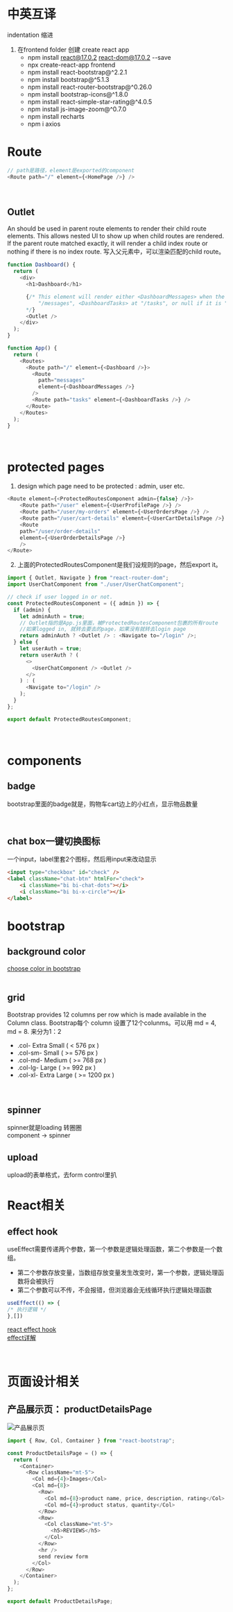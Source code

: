 # 中英互译
indentation 缩进

1. 在frontend folder 创建 create react app
    - npm install react@17.0.2 react-dom@17.0.2 --save
    - npx create-react-app frontend
    - npm install react-bootstrap@^2.2.1
    - npm install bootstrap@^5.1.3
    - npm install react-router-bootstrap@^0.26.0
    - npm install bootstrap-icons@^1.8.0
    <!-- star rating直接在npmjs上搜索react simple star rating -->
    - npm install react-simple-star-rating@^4.0.5
    - npm install js-image-zoom@^0.7.0
    <!-- 直接安装，不要版本信息 -->
    - npm install recharts
    <!-- 用来make api requests -->
    - npm i axios

# Route  
```js
// path是路径，element是exported的component
<Route path="/" element={<HomePage />} />
```
<br>

## Outlet  
An <Outlet> should be used in parent route elements to render their child route elements. This allows nested UI to show up when child routes are rendered. If the parent route matched exactly, it will render a child index route or nothing if there is no index route.
写入父元素中，可以渲染匹配的child route。
```js
function Dashboard() {
  return (
    <div>
      <h1>Dashboard</h1>

      {/* This element will render either <DashboardMessages> when the URL is
          "/messages", <DashboardTasks> at "/tasks", or null if it is "/"
      */}
      <Outlet />
    </div>
  );
}

function App() {
  return (
    <Routes>
      <Route path="/" element={<Dashboard />}>
        <Route
          path="messages"
          element={<DashboardMessages />}
        />
        <Route path="tasks" element={<DashboardTasks />} />
      </Route>
    </Routes>
  );
}
```
<br>


# protected pages
1. design which page need to be protected : admin, user etc.
```js
<Route element={<ProtectedRoutesComponent admin={false} />}>
    <Route path="/user" element={<UserProfilePage />} />
    <Route path="/user/my-orders" element={<UserOrdersPage />} />
    <Route path="/user/cart-details" element={<UserCartDetailsPage />} />
    <Route
    path="/user/order-details"
    element={<UserOrderDetailsPage />}
    />
</Route>
```  
2. 上面的ProtectedRoutesComponent是我们设规则的page，然后export it。
```js
import { Outlet, Navigate } from "react-router-dom";
import UserChatComponent from "./user/UserChatComponent";

// check if user logged in or not. 
const ProtectedRoutesComponent = ({ admin }) => {
  if (admin) {
    let adminAuth = true;
    // Outlet指的是App.js里面，被ProtectedRoutesComponent包裹的所有route
    //如果logged in, 就转去要去的page，如果没有就转去login page
    return adminAuth ? <Outlet /> : <Navigate to="/login" />;
  } else {
    let userAuth = true;
    return userAuth ? (
      <>
        <UserChatComponent /> <Outlet />
      </>
    ) : (
      <Navigate to="/login" />
    );
  }
};

export default ProtectedRoutesComponent;
```
<br>


# components
## badge
bootstrap里面的badge就是，购物车cart边上的小红点，显示物品数量

<br>

## chat box一键切换图标
一个input，label里套2个图标，然后用input来改动显示
```html
<input type="checkbox" id="check" />
<label className="chat-btn" htmlFor="check">
    <i className="bi bi-chat-dots"></i>
    <i className="bi bi-x-circle"></i>
</label>
```


# bootstrap
## background color
[choose color in bootstrap](https://getbootstrap.com/docs/5.2/utilities/background/)  
<br>

## grid  
Bootstrap provides 12 columns per row which is made available in the Column class. 
Bootstrap每个 column 设置了12个colunms。可以用 md = 4, md = 8. 来分为1：2  
 - .col- Extra Small ( < 576 px )  
 - .col-sm- Small ( >= 576 px )  
 - .col-md- Medium ( >= 768 px )  
 - .col-lg- Large ( >= 992 px )  
 - .col-xl- Extra Large ( >= 1200 px )  

<br>

## spinner  
spinner就是loading 转圈圈  
component -> spinner
<br>

## upload  
upload的表单格式，去form control里扒
<br>



# React相关
## effect hook  
useEffect需要传递两个参数，第一个参数是逻辑处理函数，第二个参数是一个数组。
 - 第二个参数存放变量，当数组存放变量发生改变时，第一个参数，逻辑处理函数将会被执行
 - 第二个参数可以不传，不会报错，但浏览器会无线循环执行逻辑处理函数 
```js
useEffect(() => {
/* 执行逻辑 */
},[])
```
[react effect hook](https://reactjs.org/docs/hooks-effect.html)  
[effect详解](https://dengxi.blog.csdn.net/article/details/114107703?spm=1001.2101.3001.6661.1&utm_medium=distribute.pc_relevant_t0.none-task-blog-2%7Edefault%7ECTRLIST%7ERate-1-114107703-blog-116949480.t0_edu_mix&depth_1-utm_source=distribute.pc_relevant_t0.none-task-blog-2%7Edefault%7ECTRLIST%7ERate-1-114107703-blog-116949480.t0_edu_mix&utm_relevant_index=1)




<br>

# 页面设计相关
## 产品展示页： productDetailsPage  
![产品展示页](./learning.images/bootstrap%20grid%20md.jpg)  
```js
import { Row, Col, Container } from "react-bootstrap";

const ProductDetailsPage = () => {
  return (
    <Container>
      <Row className="mt-5">
        <Col md={4}>Images</Col>
        <Col md={8}>
          <Row>
            <Col md={8}>product name, price, description, rating</Col>
            <Col md={4}>product status, quantity</Col>
          </Row>
          <Row>
            <Col className="mt-5">
              <h5>REVIEWS</h5>
            </Col>
          </Row>
          <hr />
          send review form
        </Col>
      </Row>
    </Container>
  );
};

export default ProductDetailsPage;
```
